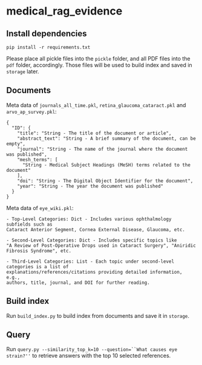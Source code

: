 # medical_rag_evidence

## Install dependencies
```
pip install -r requirements.txt
```
Please place all pickle files into the `pickle` folder, and all PDF files into the `pdf` folder, accordingly. Those files will be used to build index and saved in `storage` later.


## Documents
Meta data of `journals_all_time.pkl`, `retina_glaucoma_cataract.pkl` and `arvo_ap_survey.pkl`:
```
{
  "ID": {
    "title": "String - The title of the document or article",
    "abstract_text": "String - A brief summary of the document, can be empty",
    "journal": "String - The name of the journal where the document was published",
    "mesh_terms": [
      "String - Medical Subject Headings (MeSH) terms related to the document"
    ],
    "doi": "String - The Digital Object Identifier for the document",
    "year": "String - The year the document was published"
  }
}
```

Meta data of `eye_wiki.pkl`:
```
- Top-Level Categories: Dict - Includes various ophthalmology subfields such as
Cataract Anterior Segment, Cornea External Disease, Glaucoma, etc.

- Second-Level Categories: Dict - Includes specific topics like
"A Review of Post-Operative Drops used in Cataract Surgery", "Aniridic Fibrosis Syndrome", etc.
  
- Third-Level Categories: List - Each topic under second-level categories is a list of
explanations/references/citations providing detailed information, e.g.,
authors, title, journal, and DOI for further reading.
```



## Build index
Run `build_index.py` to build index from documents and save it in `storage`.

## Query
Run `query.py --similarity_top_k=10 --question=``What causes eye strain?''` to retrieve answers with the top 10 selected references.
